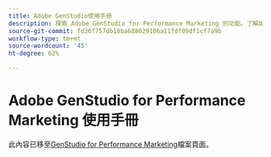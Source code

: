 ```yaml
---
title: Adobe GenStudio使用手冊
description: 探索 Adobe GenStudio for Performance Marketing 的功能。了解如何快速建立符合品牌形象的資產、產生變化版本並最佳化體驗。
source-git-commit: fd36f757db18ba688029106a11fdf09df1cf7a9b
workflow-type: tm+mt
source-wordcount: '45'
ht-degree: 62%

---
```


# Adobe GenStudio for Performance Marketing 使用手冊

此內容已移至[GenStudio for Performance Marketing](https://experienceleague.adobe.com/zh-hant/docs/genstudio-for-performance-marketing)檔案頁面。
